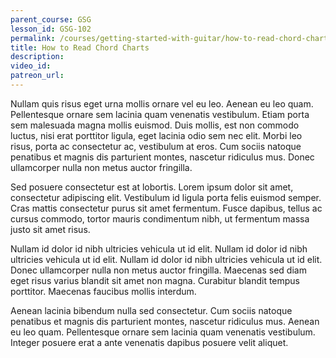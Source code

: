 ```yaml
---
parent_course: GSG
lesson_id: GSG-102
permalink: /courses/getting-started-with-guitar/how-to-read-chord-charts
title: How to Read Chord Charts
description:
video_id:
patreon_url:
---
```


Nullam quis risus eget urna mollis ornare vel eu leo. Aenean eu leo quam. Pellentesque ornare sem lacinia quam venenatis vestibulum. Etiam porta sem malesuada magna mollis euismod. Duis mollis, est non commodo luctus, nisi erat porttitor ligula, eget lacinia odio sem nec elit. Morbi leo risus, porta ac consectetur ac, vestibulum at eros. Cum sociis natoque penatibus et magnis dis parturient montes, nascetur ridiculus mus. Donec ullamcorper nulla non metus auctor fringilla.

Sed posuere consectetur est at lobortis. Lorem ipsum dolor sit amet, consectetur adipiscing elit. Vestibulum id ligula porta felis euismod semper. Cras mattis consectetur purus sit amet fermentum. Fusce dapibus, tellus ac cursus commodo, tortor mauris condimentum nibh, ut fermentum massa justo sit amet risus.

Nullam id dolor id nibh ultricies vehicula ut id elit. Nullam id dolor id nibh ultricies vehicula ut id elit. Nullam id dolor id nibh ultricies vehicula ut id elit. Donec ullamcorper nulla non metus auctor fringilla. Maecenas sed diam eget risus varius blandit sit amet non magna. Curabitur blandit tempus porttitor. Maecenas faucibus mollis interdum.

Aenean lacinia bibendum nulla sed consectetur. Cum sociis natoque penatibus et magnis dis parturient montes, nascetur ridiculus mus. Aenean eu leo quam. Pellentesque ornare sem lacinia quam venenatis vestibulum. Integer posuere erat a ante venenatis dapibus posuere velit aliquet.
